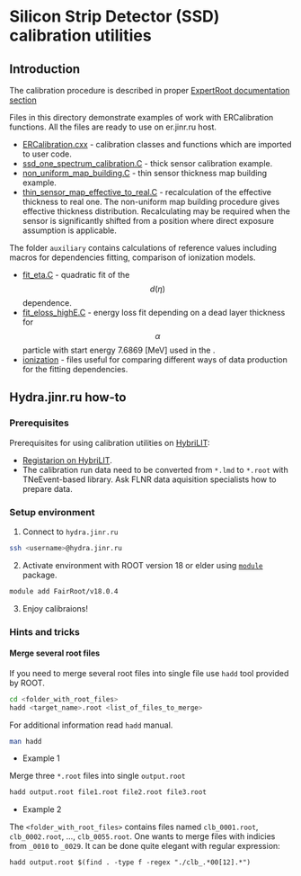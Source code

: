 # Silicon Strip Detector (SSD) calibration utilities

## Introduction

The calibration procedure is described in proper [ExpertRoot documentation section](http://er.jinr.ru/si_detector_calibration.html)

Files in this directory demonstrate examples of work with ERCalibration functions. All the files are ready to use on er.jinr.ru host.

* [ERCalibration.cxx](ERCalibration.cxx) - calibration classes and functions which are imported to user code.
* [ssd_one_spectrum_calibration.C](ssd_one_spectrum_calibration.C) - thick sensor calibration example.
* [non_uniform_map_building.C](non_uniform_map_building.C) - thin sensor thickness map building example.
* [thin_sensor_map_effective_to_real.C](thin_sensor_map_effective_to_real.C) - recalculation of the effective thickness to real one. The non-uniform map building procedure gives effective thickness distribution. Recalculating may be required when the sensor is significantly shifted from a position where direct exposure assumption is applicable.

The folder `auxiliary` contains calculations of reference values including macros for dependencies fitting, comparison of ionization models.
* [fit_eta.C](./auxiliary/fit_eta.C) - quadratic fit of the $$d(\eta)$$ dependence.
* [fit_eloss_highE.C](./auxiliary/fit_eloss_highE.C) - energy loss fit depending on a dead layer thickness for $$\alpha$$ particle with start energy 7.6869 [MeV] used in the .
* [ionization](./auxiliary/ionization) - files useful for comparing different ways of data production for the fitting dependencies.

## Hydra.jinr.ru how-to

### Prerequisites

Prerequisites for using calibration utilities on [HybriLIT](hydra.jinr.ru):

* [Registarion on HybriLIT](http://hlit.jinr.ru/for_users/registration/).
* The calibration run data need to be converted from `*.lmd` to `*.root` with TNeEvent-based library.
Ask FLNR data aquisition specialists how to prepare data.

### Setup environment

1. Connect to `hydra.jinr.ru`

```bash
ssh <username>@hydra.jinr.ru
```

2. Activate environment with ROOT version 18 or elder using [`module`](http://hlit.jinr.ru/for_users/user_guide/) package.

```bash
module add FairRoot/v18.0.4
```
3. Enjoy calibraions!

### Hints and tricks

#### Merge several root files
If you need to merge several root files into single file use `hadd` tool provided by ROOT.

```bash
cd <folder_with_root_files>
hadd <target_name>.root <list_of_files_to_merge> 
```
For additional information read `hadd` manual.

```bash
man hadd
```

* Example 1

Merge three `*.root` files into single `output.root`

```bash
hadd output.root file1.root file2.root file3.root
```

* Example 2

The `<folder_with_root_files>` contains files named `clb_0001.root`, `clb_0002.root`, ..., `clb_0055.root`. One wants to merge files with indicies from `_0010` to `_0029`. It can be done quite elegant with regular expression:

```
hadd output.root $(find . -type f -regex "./clb_.*00[12].*")
```
